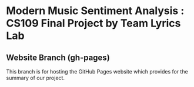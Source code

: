 # Modern Music Sentiment Analysis : CS109 Final Project by Team Lyrics Lab
## Website Branch (gh-pages)

This branch is for hosting the GitHub Pages website which provides for the summary of our project.
